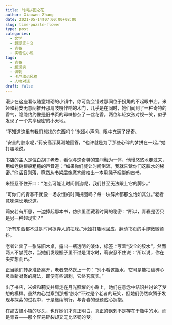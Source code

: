 ```yaml
---
title: 时间拼图之花
author: Xiaowen Zhang
date: 2021-05-14T07:00:00+08:00
slug: time-puzzle-flower
type: post
categories:
  - 文学
  - 超现实主义
  - 青春
  - 实验性小说
tags:
  - 青春
  - 超现实
  - 讽刺
  - 卡尔维诺风格
  - 人物对话
draft: false
---
```


漫步在这座看似随意堆砌的小镇中，你可能会错过那间位于拐角的不起眼书店。米娅和莉安无意间推开那扇吱嘎作响的木门，几乎是在同时，她们闻到了一种奇特的香气，隐隐约约像是旧书页的霉味掺杂了一丝花香。两位年轻女孩对视一笑，似乎发现了一个共享秘密的小天地。

“不知道这里有我们想找的东西吗？”米娅小声问，眼中充满了好奇。

“安全的胶水呢，”莉安高深莫测地回答，“也许就是为了那些心碎的梦拼在一起。”她打趣地说。

书店的主人是位白胡子老者，看似与这奇特的空间融为一体，他慢悠悠地走过来，用如老树根般粗糙的声音道：“如果你们能让时间倒流，我就告诉你们这胶水的秘密。”他话音刚落，竟然从书架后像魔术般抽出一本用绳子捆绑的古书。

米娅忍不住开口：“怎么可能让时间倒流呢，我们甚至无法跟上它的脚步。”

“可你们的青春不就像一场永恒的时间拼图吗？每一块碎片都那么恰如其分。”老者意味深长地说道。

莉安若有所思，一边捧起那本书，仿佛里面藏着时间的秘密：“所以，青春是否只是另一种超现实？”

“所有东西都不过是时间捉弄人的把戏。”米娅打趣地回应，翻动书页的手却微微颤抖。

老者让出了一张陈旧木桌，露出一瓶透明的液体，标签上写着“安全的胶水”。然而两人不禁莞尔，当她们发现瓶子里不过是清水时，莉安忍不住说：“所以说，你在卖梦想而已。”

正当她们转身准备离开，老者忽然送上一句：“别小看这瓶水，它可是能把破碎心灵重新凝聚的魔法，即便有些讽刺，它终究真实。”

出了书店，米娅和莉安并肩走在月光照耀的小路上，她们在意念中结识并讨论了梦想的模样。虽然内心觉察到那瓶“胶水”不过是个老者的玩笑，但她们仍然欢腾于发现与探索的过程中，于是继续前行，与青春的谜题贴心拥抱。

在那古怪小镇的尽头，也许她们才真正明白，真正的讽刺不是存在于瓶中的水，而是青春——那个容易碎裂却又无比坚韧的梦。